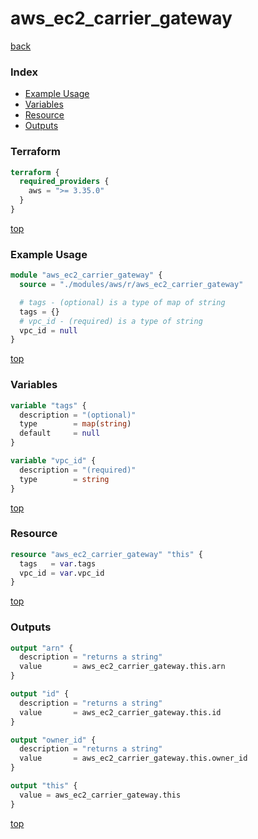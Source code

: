 # aws_ec2_carrier_gateway

[back](../aws.md)

### Index

- [Example Usage](#example-usage)
- [Variables](#variables)
- [Resource](#resource)
- [Outputs](#outputs)

### Terraform

```terraform
terraform {
  required_providers {
    aws = ">= 3.35.0"
  }
}
```

[top](#index)

### Example Usage

```terraform
module "aws_ec2_carrier_gateway" {
  source = "./modules/aws/r/aws_ec2_carrier_gateway"

  # tags - (optional) is a type of map of string
  tags = {}
  # vpc_id - (required) is a type of string
  vpc_id = null
}
```

[top](#index)

### Variables

```terraform
variable "tags" {
  description = "(optional)"
  type        = map(string)
  default     = null
}

variable "vpc_id" {
  description = "(required)"
  type        = string
}
```

[top](#index)

### Resource

```terraform
resource "aws_ec2_carrier_gateway" "this" {
  tags   = var.tags
  vpc_id = var.vpc_id
}
```

[top](#index)

### Outputs

```terraform
output "arn" {
  description = "returns a string"
  value       = aws_ec2_carrier_gateway.this.arn
}

output "id" {
  description = "returns a string"
  value       = aws_ec2_carrier_gateway.this.id
}

output "owner_id" {
  description = "returns a string"
  value       = aws_ec2_carrier_gateway.this.owner_id
}

output "this" {
  value = aws_ec2_carrier_gateway.this
}
```

[top](#index)